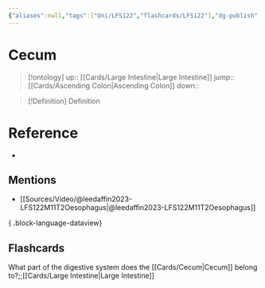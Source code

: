 ```yaml
---
{"aliases":null,"tags":["Uni/LFS122","flashcards/LFS122"],"dg-publish":true,"permalink":"/cards/cecum/","dgPassFrontmatter":true}
---
```


# Cecum

> [!ontology]
> up:: [[Cards/Large Intestine\|Large Intestine]]
> jump:: [[Cards/Ascending Colon\|Ascending Colon]]
> down:: 

> [!Definition] Definition

# Reference

- 

## Mentions

- [[Sources/Video/@leedaffin2023-LFS122M11T2Oesophagus\|@leedaffin2023-LFS122M11T2Oesophagus]]

{ .block-language-dataview}

## Flashcards

What part of the digestive system does the [[Cards/Cecum\|Cecum]] belong to?;;[[Cards/Large Intestine\|Large Intestine]]
<!--SR:!2023-10-26,3,150-->